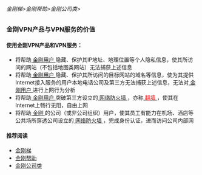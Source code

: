 ###### 金刚梯>金刚帮助>金刚公司类>
### 金刚VPN产品与VPN服务的价值

#### 使用金刚VPN产品和VPN服务：
  - 将帮助[ 金刚用户 ](https://github.com/a2zitpro/web/blob/master/kkuser.md)隐藏、保护其IP地址、地理位置等个人隐私信息，使其所访问的网站（不包括地图类网站）无法捕获上述信息
  - 将帮助[ 金刚用户 ](https://github.com/a2zitpro/web/blob/master/kkuser.md)隐藏、保护其所访问的目标网站的域名等信息，使为其提供Internet接入服务的用户本地电话公司及第三方无法捕获上述信息，无法对[ 金刚用户 ](https://github.com/a2zitpro/web/blob/master/kkuser.md)进行上网行为分析
  - 将帮助[ 金刚用户 ](https://github.com/a2zitpro/web/blob/master/kkuser.md)突破第三方设立的[ 网络防火墙 ](https://github.com/a2zitpro/web/blob/master/firewall.md)，亦称[<font color="Red"> 翻墙 </font>](https://github.com/a2zitpro/web/blob/master/list_abcofvpn.md)，使其在Internet上畅行无阻，自由上网
  - 将帮助[ 金刚 ](https://github.com/a2zitpro/web/blob/master/a2zitpro.md)的公司（或非公司组织）用户，使其员工有能力在机场、酒店等公共场所穿透公司设立的[ 网络防火墙 ](https://github.com/a2zitpro/web/blob/master/firewall.md)，完成身份认证，进而访问公司内部网

#### 推荐阅读

- [金刚梯](https://github.com/a2zitpro/web/blob/master/dlb.md)
- [金刚帮助](https://github.com/a2zitpro/web/blob/master/list_helpkkvpn.md)
- [金刚公司类](https://github.com/a2zitpro/web/blob/master/list_a2zitpro.md)
